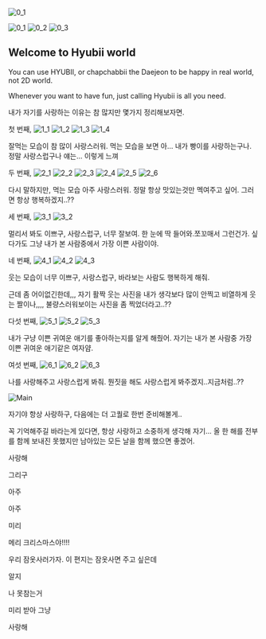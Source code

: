 ![0_1](https://user-images.githubusercontent.com/120345837/206944336-12553d6b-f3fb-455b-94b6-f2c3f2a3e6ea.jpg)

![0_1](https://user-images.githubusercontent.com/120345837/206940974-f6d1b958-1f4a-41cd-8f2f-01725b1e8672.jpg)
![0_2](https://user-images.githubusercontent.com/120345837/206940980-b03380cb-ea7d-4251-93f9-0590d52c82cf.jpg)
![0_3](https://user-images.githubusercontent.com/120345837/206940986-2b7f395d-b413-4c21-9b5b-c049b05dffc8.jpg)

## Welcome to Hyubii world

You can use HYUBII, or chapchabbii the Daejeon to be happy in real world, not 2D world.

Whenever you want to have fun, just calling Hyubii is all you need. 



내가 자기를 사랑하는 이유는 참 많지만 몇가지 정리해보자면.

첫 번째, 
![1_1](https://user-images.githubusercontent.com/120345837/206940989-eff1d90d-08f2-4322-97df-3438ed12cf27.jpg)
![1_2](https://user-images.githubusercontent.com/120345837/206940990-9d637348-c1c4-4af8-82f6-feed8cb96aea.jpg)
![1_3](https://user-images.githubusercontent.com/120345837/206940992-bbff563c-6143-437b-989b-2ed3dca7bdb1.jpg)
![1_4](https://user-images.githubusercontent.com/120345837/206940993-baefa7ae-c8e0-471c-89f6-980579a205e4.jpg)

잘먹는 모습이 참 많이 사랑스러워. 먹는 모습을 보면 아... 내가 빵이를 사랑하는구나. 정말 사랑스럽구나 얘는...
이렇게 느껴


두 번째, 
![2_1](https://user-images.githubusercontent.com/120345837/206940996-a10c2487-1aea-4180-af48-0025de7b8f31.jpg)
![2_2](https://user-images.githubusercontent.com/120345837/206940997-7dbf64ac-eb17-4d97-aa0d-f2c3cfa80699.jpg)
![2_3](https://user-images.githubusercontent.com/120345837/206941000-cd929f31-1e6e-4774-bfcb-ffc8a4328484.jpg)
![2_4](https://user-images.githubusercontent.com/120345837/206941001-34b3c777-cde2-47eb-81a9-db819b203018.jpg)
![2_5](https://user-images.githubusercontent.com/120345837/206941003-993bae43-d28b-4c9a-bba0-daf5ae66b9da.jpg)
![2_6](https://user-images.githubusercontent.com/120345837/206941005-a4d83bd0-fc66-4a3e-9625-ebe48aac3db9.jpg)

다시 말하지만, 먹는 모습 아주 사랑스러워. 정말 항상 맛있는것만 멕여주고 싶어. 그러면 항상 행복하겠지..??

세 번째,
![3_1](https://user-images.githubusercontent.com/120345837/206941008-8a37b2ae-5775-4c3a-a7fa-de87e5648077.jpg)
![3_2](https://user-images.githubusercontent.com/120345837/206941010-bcca3507-a333-4815-b0dd-b745475c2232.jpg)

멀리서 봐도 이쁘구, 사랑스럽구, 너무 잘보여.
한 눈에 딱 들어와.쪼꼬매서 그런건가. 싶다가도 그냥 내가 본 사람중에서 가장 이쁜 사람이야.


네 번째,
![4_1](https://user-images.githubusercontent.com/120345837/206941012-56bdc119-19b6-4062-b1aa-19251c8a9189.jpg)
![4_2](https://user-images.githubusercontent.com/120345837/206941013-e48fa4f1-c3f8-43a5-880a-0d75e4ebd797.jpg)
![4_3](https://user-images.githubusercontent.com/120345837/206941014-def5cf1f-3bd8-447d-8679-96ea0b23c72e.jpg)


웃는 모습이 너무 이쁘구, 사랑스럽구, 바라보는 사람도 행복하게 해줘. 

근데 좀 어이없긴한데,,,
자기 활짝 웃는 사진을 내가 생각보다 많이 안찍고 비열하게 웃는 짤이나,,,, 불량스러워보이는 사진을 좀 찍었더라고..??


다섯 번째,
![5_1](https://user-images.githubusercontent.com/120345837/206941015-262dc48e-1420-4a6b-aea7-c5ae1d431e63.jpg)
![5_2](https://user-images.githubusercontent.com/120345837/206941016-99917b3f-76c8-490e-a11d-a08c48df13aa.jpg)
![5_3](https://user-images.githubusercontent.com/120345837/206941017-efa601c4-1f85-4680-98f0-6a4810714456.jpg)

내가 구냥 이쁜 귀여운 애기를 좋아하는지를 알게 해줬어. 자기는 내가 본 사람중 가장 이쁜 귀여운 애기같은 여자얌.

여섯 번째,
![6_1](https://user-images.githubusercontent.com/120345837/206941018-9d5b9b17-bf7e-477e-be7b-a3271c21bdc1.jpg)
![6_2](https://user-images.githubusercontent.com/120345837/206941019-d1d169c2-1f32-4c5f-b222-69c7f5d7ed03.jpg)
![6_3](https://user-images.githubusercontent.com/120345837/206941022-933c8112-779f-44c4-b874-1ff153be48c0.jpg)

나를 사랑해주고 사랑스럽게 봐줘. 뭔짓을 해도 사랑스럽게 봐주겠지..지금처럼..??


![Main](https://user-images.githubusercontent.com/120345837/206941734-d56a3719-be16-4479-8a97-ac50d27f4b0f.gif)

자기야
항상 사랑하구, 다음에는 더 고퀄로 한번 준비해볼게..

꼭 기억해주길 바라는게 있다면, 
항상 사랑하고 소중하게 생각해 자기...
올 한 해를 전부를 함께 보내진 못했지만 남아있는 모든 날을 함께 했으면 좋겠어.

사랑해

그리구


아주





아주



미리





메리 크리스마스야!!!!

우리 잠옷사러가자.
이 편지는 잠옷사면 주고 싶은데

알지

나 못참는거

미리 받아 그냥


사랑해
